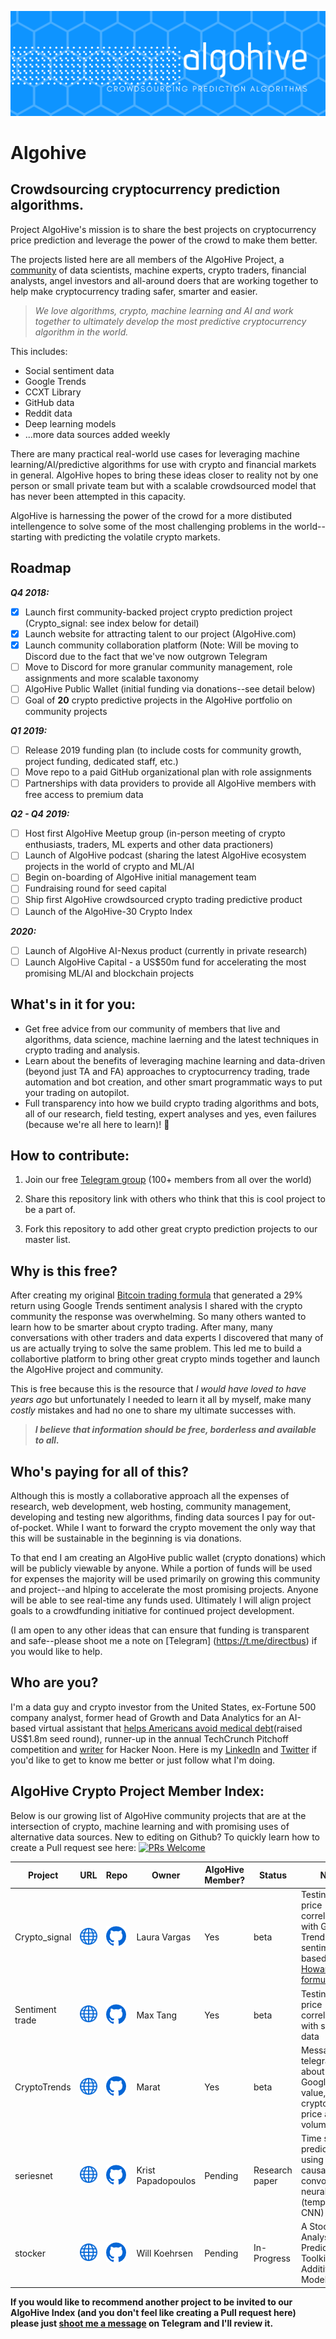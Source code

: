 [![alt text](algohive_header.png)](https://github.com/marchowardbegins/algohive)
# Algohive
## Crowdsourcing cryptocurrency prediction algorithms.
Project AlgoHive's mission is to share the best projects on cryptocurrency price prediction and leverage the power of the crowd to make them better.

The projects listed here are all members of the AlgoHive Project, a [community](https://algohive.com/) of data scientists, machine experts, crypto traders, financial analysts, angel investors and all-around doers that are working together to help make cryptocurrency trading safer, smarter and easier.

> *We love algorithms, crypto, machine learning and AI and work together to ultimately develop the most predictive cryptocurrency algorithm in the world.*

This includes:

* Social sentiment data
* Google Trends
* CCXT Library
* GitHub data
* Reddit data
* Deep learning models
* ...more data sources added weekly

There are many practical real-world use cases for leveraging machine learning/AI/predictive algorithms for use with crypto and financial markets in general. AlgoHive hopes to bring these ideas closer to reality not by one person or small private team but with a scalable crowdsourced model that has never been attempted in this capacity.

AlgoHive is harnessing the power of the crowd for a more distibuted intellengence to solve some of the most challenging problems in the world--starting with predicting the volatile crypto markets.

## Roadmap
***Q4 2018:***
- [x] Launch first community-backed project crypto prediction project (Crypto_signal: see index below for detail)
- [x] Launch website for attracting talent to our project (AlgoHive.com)
- [x] Launch community collaboration platform (Note: Will be moving to Discord due to the fact that we've now outgrown Telegram
- [ ] Move to Discord for more granular community management, role assignments and more scalable taxonomy
- [ ] AlgoHive Public Wallet (initial funding via donations--see detail below)
- [ ] Goal of **20** crypto predictive projects in the AlgoHive portfolio on community projects

***Q1 2019:***
- [ ] Release 2019 funding plan (to include costs for community growth, project funding, dedicated staff, etc.)
- [ ] Move repo to a paid GitHub organizational plan with role assignments
- [ ] Partnerships with data providers to provide all AlgoHive members with free access to premium data

***Q2 - Q4 2019:***
- [ ] Host first AlgoHive Meetup group (in-person meeting of crypto enthusiasts, traders, ML experts and other data practioners)
- [ ] Launch of AlgoHive podcast (sharing the latest AlgoHive ecosystem projects in the world of crypto and ML/AI
- [ ] Begin on-boarding of AlgoHive initial management team
- [ ] Fundraising round for seed capital
- [ ] Ship first AlgoHive crowdsourced crypto trading predictive product
- [ ] Launch of the AlgoHive-30 Crypto Index

***2020:***
- [ ] Launch of AlgoHive AI-Nexus product (currently in private research)
- [ ] Launch AlgoHive Capital - a US$50m fund for accelerating the most promising ML/AI and blockchain projects

## What's in it for you:

- Get free advice from our community of members that live and algorithms, data science, machine laerning and the latest techniques in crypto trading and analysis.
- Learn about the benefits of leveraging machine learning and data-driven (beyond just TA and FA) approaches to cryptocurrency trading, trade automation and bot creation, and other smart programmatic ways to put your trading on autopilot.
- Full transparency into how we build crypto trading algorithms and bots, all of our research, field testing, expert analyses and yes, even failures (because we're all here to learn)! 🚀

## How to contribute:
1) Join our free [Telegram group](https://t.me/algohive) (100+ members from all over the world)

2) Share this repository link with others who think that this is cool project to be a part of.

3) Fork this repository to add other great crypto prediction projects to our master list.

## Why is this free?
After creating my original [Bitcoin trading formula](https://hackernoon.com/how-i-created-a-bitcoin-trading-algorithm-with-a-29-return-rate-using-sentiment-analysis-b0db0e777f4) that generated a 29% return using Google Trends sentiment analysis I shared  with the crypto community the response was overwhelming. So many others wanted to learn how to be smarter about crypto trading. After many, many conversations with other traders and data experts I discovered that many of us are actually trying to solve the same problem. This led me to build a collabortive platform to bring other great crypto minds together and launch the AlgoHive project and community.

This is free because this is the resource that *I would have loved to have years ago* but unfortunately I needed to learn it all by myself, make many *costly* mistakes and had no one to share my ultimate successes with.

>***I believe that information should be free, borderless and available to all.***

## Who's paying for all of this?
Although this is mostly a collaborative approach all the expenses of research, web development, web hosting, community management, developing and testing new algorithms, finding data sources I pay for out-of-pocket. While I want to forward the crypto movement the only way that this will be sustainable in the beginning is via donations.

To that end I am creating an AlgoHive public wallet (crypto donations)  which will be publicly viewable by anyone. While a portion of funds will be used for expenses the majority will be used primarily on growing this community and project--and hlping to accelerate the most promising projects. Anyone will be able to see real-time any funds used. Ultimately I will align project goals to a crowdfunding initiative for continued project development. 

(I am open to any other ideas that can ensure that funding is transparent and safe--please shoot me a note on [Telegram] (https://t.me/directbus) if you would like to help.

## Who are you?
I'm a data guy and crypto investor from the United States, ex-Fortune 500 company analyst, former head of Growth and Data Analytics for an AI-based virtual assistant that [helps Americans avoid medical debt](https://miamiherald.com/news/business/biz-monday/article142123609.html)(raised US$1.8m seed round), runner-up in the annual TechCrunch Pitchoff competition and [writer](https://hackernoon.com/@marcbegins) for Hacker Noon. Here is my [LinkedIn](https://www.linkedin.com/in/marc-howard-870524115/) and [Twitter](https://www.linkedin.com/in/marc-howard-870524115/) if you'd like to get to know me better or just follow what I'm doing.

## AlgoHive Crypto Project Member Index:
Below is our growing list of AlgoHive community projects that are at the intersection of crypto, machine learning and with  promising uses of alternative data sources.
New to editing on Github? To quickly learn how to create a Pull request see here: [![PRs Welcome](https://img.shields.io/badge/PRs-welcome-brightgreen.svg?style=flat-square)](http://makeapullrequest.com)

| Project         | URL                       | Repo                                                                       | Owner        | AlgoHive Member? | Status | Notes                                                                                                                                                                                                                       |   |   |
|-----------------|---------------------------|----------------------------------------------------------------------------|--------------|------------------|--------|-----------------------------------------------------------------------------------------------------------------------------------------------------------------------------------------------------------------------------|---|---|
| Crypto_signal   | [![alt text](web.png)](#) | [![alt text](github.png)](https://github.com/lauramayol/crypto_signal)     | Laura Vargas | Yes              | beta   | Testing Bitcoin price correlation with Google Trends sentiment based on [Marc Howards formula](https://hackernoon.com/how-i-created-a-bitcoin-trading-algorithm-with-a-29-return-rate-using-sentiment-analysis-b0db0e777f4) |   |   |
| Sentiment trade | [![alt text](web.png)](#) | [![alt text](github.png)](https://github.com/tw7613781/sentiment_trade)    | Max Tang     | Yes              | beta   | Testing Bitcoin price correlation with sentiment data                                                                                                                                                                       |   |   |
| CryptoTrends    | [![alt text](web.png)](#) | [![alt text](github.png)](https://github.com/Garafutdinov102/CryptoTrends) | Marat        | Yes              | beta   | Message from telegram bot about change Google Trends value, cryptocurrency price and volume trading                                                                                                                                                               |   |   |
| seriesnet    | [![alt text](web.png)](#) | [![alt text](github.png)](https://github.com/kristpapadopoulos/seriesnet) | Krist Papadopoulos        | Pending              | Research paper   | Time series prediction using dilated causal convolutional neural nets (temporal CNN)                                      |   |   |
| stocker    | [![alt text](web.png)](#) | [![alt text](github.png)](https://github.com/WillKoehrsen/Data-Analysis/tree/master/stocker) | Will Koehrsen        | Pending              | In-Progress   | A Stock Analysis and Prediction Toolkit using Additive Models                                     |   |   |

**If you would like to recommend another project to be invited to our AlgoHive Index (and you don't feel like creating a Pull request here) please just [shoot me a message](https://t.me/directbus) on Telegram and I'll review it.**
